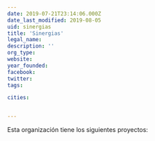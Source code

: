 ```yaml
---
date: 2019-07-21T23:14:06.000Z
date_last_modified: 2019-08-05
uid: sinergias
title: 'Sinergias'
legal_name: 
description: ''
org_type: 
website: 
year_founded: 
facebook: 
twitter: 
tags:

cities: 


---
```


Esta organización tiene los siguientes proyectos:


